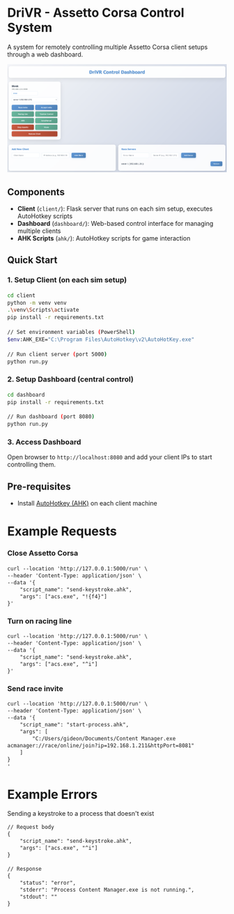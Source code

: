 # DriVR - Assetto Corsa Control System

A system for remotely controlling multiple Assetto Corsa client setups through a web dashboard.

![DriVR Control Dashboard](assets/drivr.png)

## Components

- **Client** (`client/`): Flask server that runs on each sim setup, executes AutoHotkey scripts
- **Dashboard** (`dashboard/`): Web-based control interface for managing multiple clients
- **AHK Scripts** (`ahk/`): AutoHotkey scripts for game interaction

## Quick Start

### 1. Setup Client (on each sim setup)

```sh
cd client
python -m venv venv
.\venv\Scripts\activate
pip install -r requirements.txt

// Set environment variables (PowerShell)
$env:AHK_EXE="C:\Program Files\AutoHotkey\v2\AutoHotKey.exe"

// Run client server (port 5000)
python run.py
```

### 2. Setup Dashboard (central control)

```sh
cd dashboard
pip install -r requirements.txt

// Run dashboard (port 8080)
python run.py
```

### 3. Access Dashboard
Open browser to `http://localhost:8080` and add your client IPs to start controlling them.

## Pre-requisites
* Install [AutoHotkey (AHK)](https://www.autohotkey.com/) on each client machine

# Example Requests

### Close Assetto Corsa
```
curl --location 'http://127.0.0.1:5000/run' \
--header 'Content-Type: application/json' \
--data '{
    "script_name": "send-keystroke.ahk", 
    "args": ["acs.exe", "!{f4}"]
}'
```

### Turn on racing line 
```
curl --location 'http://127.0.0.1:5000/run' \
--header 'Content-Type: application/json' \
--data '{
    "script_name": "send-keystroke.ahk", 
    "args": ["acs.exe", "^i"]
}'
```

### Send race invite 
```
curl --location 'http://127.0.0.1:5000/run' \
--header 'Content-Type: application/json' \
--data '{
    "script_name": "start-process.ahk",
    "args": [
        "C:/Users/gideon/Documents/Content Manager.exe acmanager://race/online/join?ip=192.168.1.211&httpPort=8081"
    ]
}
'
```

# Example Errors 

Sending a keystroke to a process that doesn't exist

```
// Request body 
{
    "script_name": "send-keystroke.ahk", 
    "args": ["acs.exe", "^i"]
}

// Response
{
    "status": "error",
    "stderr": "Process Content Manager.exe is not running.",
    "stdout": ""
}
```